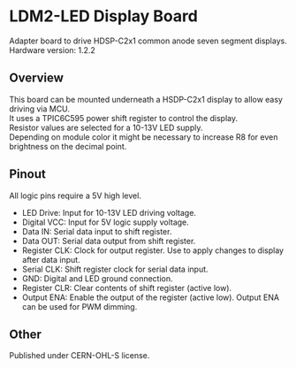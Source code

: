 # LDM2-LED Display Board
Adapter board to drive HDSP-C2x1 common anode seven segment displays.  
Hardware version: 1.2.2  
## Overview
This board can be mounted underneath a HSDP-C2x1 display to allow easy driving via MCU.  
It uses a TPIC6C595 power shift register to control the display.  
Resistor values are selected for a 10-13V LED supply.  
Depending on module color it might be necessary to increase R8 for even brightness on the decimal point.
## Pinout
All logic pins require a 5V high level. 
- LED Drive: Input for 10-13V LED driving voltage.
- Digital VCC: Input for 5V logic supply voltage.
- Data IN: Serial data input to shift register.
- Data OUT: Serial data output from shift register.
- Register CLK: Clock for output register. Use to apply changes to display after data input.
- Serial CLK: Shift register clock for serial data input.
- GND: Digital and LED ground connection.
- Register CLR: Clear contents of shift register (active low).
- Output ENA: Enable the output of the register (active low).
Output ENA can be used for PWM dimming.
## Other
Published under CERN-OHL-S license.